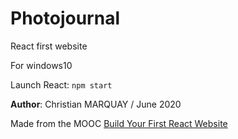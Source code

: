 # Photojournal

React first website

For windows10

Launch React: `npm start`

**Author**: Christian MARQUAY / June 2020

Made from the MOOC [Build Your First React Website](https://www.coursera.org/projects/build-first-react-website)
